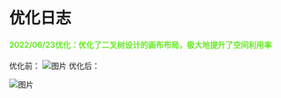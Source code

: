 # 优化日志

#### <span style="color:#63EA20">2022/06/23优化：优化了二叉树设计的画布布局，极大地提升了空间利用率</span>
优化前：
![图片](https://user-images.githubusercontent.com/65166118/175334600-2bb435b7-97ec-47c8-8144-074befdda8f6.png)
优化后：

![图片](https://user-images.githubusercontent.com/65166118/175334576-688fc79a-7b67-414b-9286-180286f16386.png)
